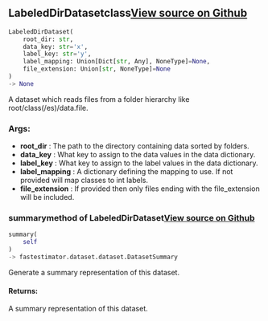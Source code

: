 ## LabeledDirDataset<span class="tag">class</span><a class="sourcelink" href=https://github.com/fastestimator/fastestimator/blob/r1.1/fastestimator/dataset/labeled_dir_dataset.py/#L24-L83>View source on Github</a>
```python
LabeledDirDataset(
	root_dir: str,
	data_key: str='x',
	label_key: str='y',
	label_mapping: Union[Dict[str, Any], NoneType]=None,
	file_extension: Union[str, NoneType]=None
)
-> None
```
A dataset which reads files from a folder hierarchy like root/class(/es)/data.file.


<h3>Args:</h3>

* **root_dir** :  The path to the directory containing data sorted by folders.
* **data_key** :  What key to assign to the data values in the data dictionary.
* **label_key** :  What key to assign to the label values in the data dictionary.
* **label_mapping** :  A dictionary defining the mapping to use. If not provided will map classes to int labels.
* **file_extension** :  If provided then only files ending with the file_extension will be included.

### summary<span class="tag">method of LabeledDirDataset</span><a class="sourcelink" href=https://github.com/fastestimator/fastestimator/blob/r1.1/fastestimator/dataset/labeled_dir_dataset.py/#L74-L83>View source on Github</a>
```python
summary(
	self
)
-> fastestimator.dataset.dataset.DatasetSummary
```
Generate a summary representation of this dataset.

<h4>Returns:</h4>
    A summary representation of this dataset.



